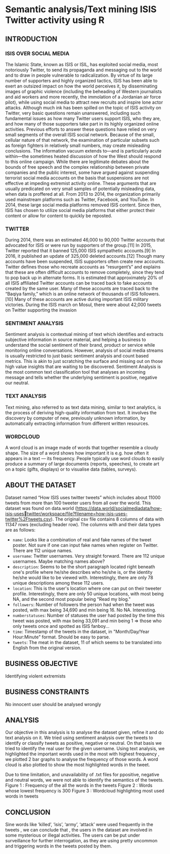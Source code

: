 # Semantic analysis/Text mining ISIS Twitter activity using R


## INTRODUCTION 

### ISIS OVER SOCIAL MEDIA 
The Islamic State, known as ISIS or ISIL, has exploited social media, most notoriously 
Twitter, to send its propaganda and messaging out to the world and to draw in people 
vulnerable to radicalization. By virtue of its large number of supporters and highly 
organized tactics, ISIS has been able to exert an outsized impact on how the world 
perceives it, by disseminating images of graphic violence (including the beheading of 
Western journalists and aid workers and more recently, the immolation of a Jordanian air 
force pilot), while using social media to attract new recruits and inspire lone actor 
attacks. Although much ink has been spilled on the topic of ISIS activity on Twitter, very 
basic questions remain unanswered, including such fundamental issues as how many 
Twitter users support ISIS, who they are, and how many of those supporters take part in 
its highly organized online activities. Previous efforts to answer these questions have 
relied on very small segments of the overall ISIS social network. Because of the small, 
cellular nature of that network, the examination of particular subsets such as foreign 
fighters in relatively small numbers, may create misleading conclusions. The information 
vacuum extends to—and is particularly acute within—the sometimes heated discussion 
of how the West should respond to this online campaign. While there are legitimate 
debates about the bounds of free speech and the complex relationship between private 
companies and the public interest, some have argued against suspending terrorist social 
media accounts on the basis that suspensions are not effective at impeding extremist 
activity online. These arguments that are usually predicated on very small samples of 
potentially misleading data, when data is proffered at all. 
From 2013 to 2014, the organization primarily used mainstream platforms such 
as Twitter, Facebook, and YouTube. In 2014, these large social media platforms removed 
ISIS content. Since then, ISIS has chosen to utilize social media platforms that either 
protect their content or allow for content to quickly be reposted. 

### TWITTER 
During 2014, there was an estimated 46,000 to 90,000 Twitter accounts that advocated 
for ISIS or were run by supporters of the group.[11] In 2015, Twitter reported that it 
banned 125,000 ISIS sympathetic accounts.[9] In 2016, it published an update of 325,000 
deleted accounts.[12]
Though many accounts have been suspended, ISIS supporters often create new 
accounts. Twitter defines those who recreate accounts as “resurgent’s” and explains 
that these are often difficult accounts to remove completely, since they tend to pop back 
up in alternate forms. It is estimated that approximately 20% of all ISIS affiliated Twitter 
accounts can be traced back to fake accounts created by the same user. Many of these 
accounts are traced back to the “Baqiya family,” which is an online network of thousands 
of ISIS followers.[10] Many of these accounts are active during important ISIS military 
victories. During the ISIS march on Mosul, there were about 42,000 tweets on Twitter 
supporting the invasion 

### SENTIMENT ANALYSIS 
Sentiment analysis is contextual mining of text which identifies and extracts subjective 
information in source material, and helping a business to understand the social sentiment 
of their brand, product or service while monitoring online conversations. However, 
analysis of social media streams is usually restricted to just basic sentiment analysis and 
count based metrics. This is akin to just scratching the surface and missing out on those 
high value insights that are waiting to be discovered. Sentiment Analysis is the most 
common text classification tool that analyses an incoming message and tells whether the 
underlying sentiment is positive, negative our neutral. 

### TEXT ANALYSIS 
Text mining, also referred to as text data mining, similar to text analytics, is the process 
of deriving high-quality information from text. It involves the discovery by computer of 
new, previously unknown information, by automatically extracting information from 
different written resources. 

### WORDCLOUD 
A word cloud is an image made of words that together resemble a cloudy shape. 
The size of a word shows how important it is e.g. how often it appears in a text 
— its frequency. 
People typically use word clouds to easily produce a summary of large documents 
(reports, speeches), to create art on a topic (gifts, displays) or to visualise data 
(tables, surveys). 


## ABOUT THE DATASET 

Dataset named “How ISIS uses twitter tweets” which includes about 11000 tweets from 
more than 100 tweeter users from all over the world. This dataset was found on 
data.world (https://data.world/socialmediadata/how-isis-usestwitter/workspace/file?filename=how-isis-uses-twitter%2Ftweets.csv). 
The original csv file contains 8 columns of data with 11347 rows (excluding header row). 
The columns with and their data types are as follows: 
* `name`: Looks like a combination of real and fake names of the tweet poster. Not sure 
if one can input fake names when register on Twitter. There are 112 unique names. 
* `username`: Twitter usernames. Very straight forward. There are 112 unique usernames. 
Maybe matching names above? 
* `description`: Seems to be the short paragraph located right beneath one's profile 
where he/she describes who he/she is, or the identity he/she would like to be viewed 
with. Interestingly, there are only 78 unique descriptions among these 112 users. 
* `location`: This is the user's location where one can put on their tweeter profile. 
Interestingly, there are only 50 unique locations, with most being NA, and the second 
most popular being "Read my blog." 
* `followers`: Number of followers the person had when the tweet was posted, with max 
being 34,690 and min being 16. No NA. Interesting. 
* `numberstatuses`: Number of statuses the user had posted by the time this tweet was 
posted, with max being 33,091 and min being 1 => those who only tweets once and 
spotted as ISIS fanboy... 
* `time`: Timestamp of the tweets in the dataset, in "Month/Day/Year Hour:Minute" 
format. Should be easy to parse. 
* `tweets`: The meat in the dataset, 11 of which seems to be translated into English from 
the original version. 


## BUSINESS OBJECTIVE 
Identifying violent extremists 


## BUSINESS CONSTRAINTS 
No innocent user should be analysed wrongly 


## ANALYSIS 
Our objective in this analysis is to analyse the dataset given, refine it and do text analysis on it. We 
tried using sentiment analysis over the tweets to identify or classify tweets as positive, negative or 
neutral. On that basis we tried to identify the real user for the given username. Using text analysis, 
we highlighted the important words used in the most with highest frequency , we plotted 2 bar 
graphs to analyse the frequency of those words. A word cloud is also plotted to show the most 
highlighted words in the tweet. 

Due to time limitation, and unavailability of .txt files for ppositive, negative and neutral words, we 
were not able to identify the semantics of the tweets. 
Figure 1 : Frequency of the all the words in the tweets 
Figure 2 : Words whose lowest frequency is 300 
Figure 3 : Wordcloud highlighting most used words in tweets 


## CONCLUSION 
Sine words like ‘killed’, ‘isis’, ‘army’, ‘attack’ were used frequently in the tweets , we can 
conclude that , the users in the dataset are involved in some mysterious or illegal 
activities. 
The users can be put under surveillance for further interrogation, as they are using pretty 
uncommon and triggering words in the tweets posted by them.
